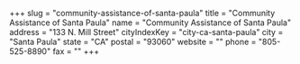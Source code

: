 +++
slug = "community-assistance-of-santa-paula"
title = "Community Assistance of Santa Paula"
name = "Community Assistance of Santa Paula"
address = "133 N. Mill Street"
cityIndexKey = "city-ca-santa-paula"
city = "Santa Paula"
state = "CA"
postal = "93060"
website = ""
phone = "805-525-8890"
fax = ""
+++
